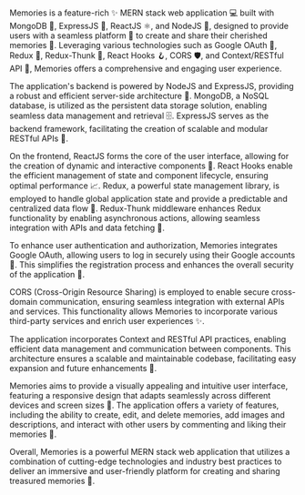 Memories is a feature-rich ✨ MERN stack web application 💻 built with MongoDB 🐋, ExpressJS 🚆, ReactJS ⚛️, and NodeJS 🐙, designed to provide users with a seamless platform 🏢 to create and share their cherished memories 🌠. Leveraging various technologies such as Google OAuth 🔑, Redux 🎪, Redux-Thunk 🥊, React Hooks 🪝, CORS 🛡️, and Context/RESTful API 📡, Memories offers a comprehensive and engaging user experience.

The application's backend is powered by NodeJS and ExpressJS, providing a robust and efficient server-side architecture 🏢. MongoDB, a NoSQL database, is utilized as the persistent data storage solution, enabling seamless data management and retrieval 🗄️. ExpressJS serves as the backend framework, facilitating the creation of scalable and modular RESTful APIs 📡.

On the frontend, ReactJS forms the core of the user interface, allowing for the creation of dynamic and interactive components 📱. React Hooks enable the efficient management of state and component lifecycle, ensuring optimal performance 📈. Redux, a powerful state management library, is employed to handle global application state and provide a predictable and centralized data flow 🚦. Redux-Thunk middleware enhances Redux functionality by enabling asynchronous actions, allowing seamless integration with APIs and data fetching 🔌.

To enhance user authentication and authorization, Memories integrates Google OAuth, allowing users to log in securely using their Google accounts 🔑. This simplifies the registration process and enhances the overall security of the application 🔐.

CORS (Cross-Origin Resource Sharing) is employed to enable secure cross-domain communication, ensuring seamless integration with external APIs and services. This functionality allows Memories to incorporate various third-party services and enrich user experiences ✨.

The application incorporates Context and RESTful API practices, enabling efficient data management and communication between components. This architecture ensures a scalable and maintainable codebase, facilitating easy expansion and future enhancements 🚀.

Memories aims to provide a visually appealing and intuitive user interface, featuring a responsive design that adapts seamlessly across different devices and screen sizes 📱. The application offers a variety of features, including the ability to create, edit, and delete memories, add images and descriptions, and interact with other users by commenting and liking their memories 💬.

Overall, Memories is a powerful MERN stack web application that utilizes a combination of cutting-edge technologies and industry best practices to deliver an immersive and user-friendly platform for creating and sharing treasured memories 🌠.
